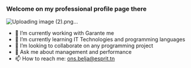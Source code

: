 ### Welcome on my professional profile page there 


![Uploading image (2).png…]()



- 🔭 I’m currently working with  Garante me 
- 🌱 I’m currently learning  IT Technologies and programming languages
- 👯 I’m looking to collaborate on any programming project
- 💬 Ask me about  management and performance
- 📫 How to reach me: ons.belja@esprit.tn

